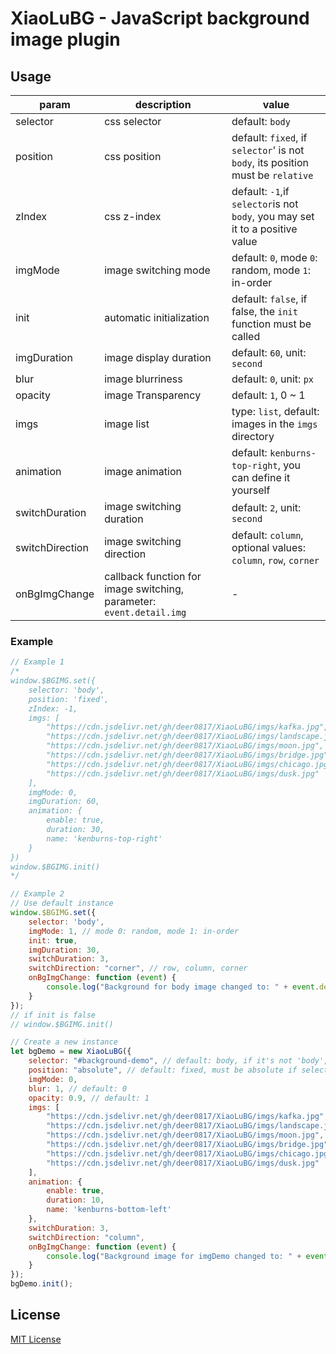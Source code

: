 # XiaoLuBG - JavaScript background image plugin
## Usage

| param           | description                                                  | value                                                        |
| --------------- | ------------------------------------------------------------ | ------------------------------------------------------------ |
| selector        | css selector                                                 | default: `body`                                              |
| position        | css position                                                 | default: `fixed`, if `selector`' is not `body`, its position must be `relative` |
| zIndex          | css z-index                                                  | default: `-1`,if `selector`is not `body`, you may set it to a positive value |
| imgMode         | image switching mode                                         | default: `0`, mode `0`: random, mode `1`: in-order           |
| init            | automatic initialization                                     | default: `false`, if false, the `init` function must be called |
| imgDuration     | image display duration                                       | default: `60`, unit: `second`                                |
| blur            | image blurriness                                             | default: `0`, unit: `px`                                     |
| opacity         | image Transparency                                           | default: `1`, 0 ~ 1                                          |
| imgs            | image list                                                   | type: `list`, default: images in the `imgs` directory        |
| animation       | image animation                                              | default: `kenburns-top-right`, you can define it yourself    |
| switchDuration  | image switching duration                                     | default: `2`, unit: `second`                                 |
| switchDirection | image switching direction                                    | default: `column`, optional values: `column`, `row`, `corner` |
| onBgImgChange   | callback function for image switching, parameter: `event.detail.img` | -                                                            |

### Example

```javascript
// Example 1
/*
window.$BGIMG.set({
    selector: 'body',
    position: 'fixed',
    zIndex: -1,
    imgs: [
        "https://cdn.jsdelivr.net/gh/deer0817/XiaoLuBG/imgs/kafka.jpg",
        "https://cdn.jsdelivr.net/gh/deer0817/XiaoLuBG/imgs/landscape.jpg",
        "https://cdn.jsdelivr.net/gh/deer0817/XiaoLuBG/imgs/moon.jpg",
        "https://cdn.jsdelivr.net/gh/deer0817/XiaoLuBG/imgs/bridge.jpg",
        "https://cdn.jsdelivr.net/gh/deer0817/XiaoLuBG/imgs/chicago.jpg",
        "https://cdn.jsdelivr.net/gh/deer0817/XiaoLuBG/imgs/dusk.jpg"
    ],
    imgMode: 0,
    imgDuration: 60,
    animation: {
        enable: true,
        duration: 30,
        name: 'kenburns-top-right'
    }
})
window.$BGIMG.init()
*/

// Example 2
// Use default instance
window.$BGIMG.set({
    selector: 'body',
    imgMode: 1, // mode 0: random, mode 1: in-order
    init: true,
    imgDuration: 30,
    switchDuration: 3,
    switchDirection: "corner", // row, column, corner
    onBgImgChange: function (event) {
        console.log("Background for body image changed to: " + event.detail.img);
    }
});
// if init is false
// window.$BGIMG.init()

// Create a new instance
let bgDemo = new XiaoLuBG({
    selector: "#background-demo", // default: body, if it's not 'body', its position must be relative
    position: "absolute", // default: fixed, must be absolute if selector is not 'body'
    imgMode: 0,
    blur: 1, // default: 0
    opacity: 0.9, // default: 1
    imgs: [
        "https://cdn.jsdelivr.net/gh/deer0817/XiaoLuBG/imgs/kafka.jpg",
        "https://cdn.jsdelivr.net/gh/deer0817/XiaoLuBG/imgs/landscape.jpg",
        "https://cdn.jsdelivr.net/gh/deer0817/XiaoLuBG/imgs/moon.jpg",
        "https://cdn.jsdelivr.net/gh/deer0817/XiaoLuBG/imgs/bridge.jpg",
        "https://cdn.jsdelivr.net/gh/deer0817/XiaoLuBG/imgs/chicago.jpg",
        "https://cdn.jsdelivr.net/gh/deer0817/XiaoLuBG/imgs/dusk.jpg"
    ],
    animation: {
        enable: true,
        duration: 10,
        name: 'kenburns-bottom-left'
    },
    switchDuration: 3,
    switchDirection: "column",
    onBgImgChange: function (event) {
        console.log("Background image for imgDemo changed to: " + event.detail.img);
    }
});
bgDemo.init();
```
## License
[MIT License](LICENSE)